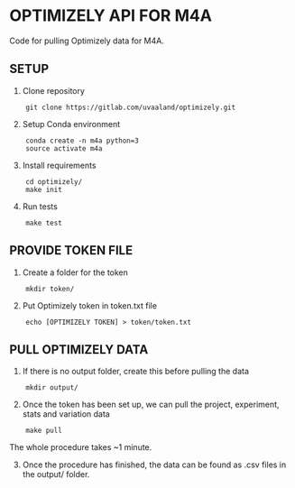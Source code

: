 # OPTIMIZELY API FOR M4A

Code for pulling Optimizely data for M4A.

## SETUP

1. Clone repository
```shell
    git clone https://gitlab.com/uvaaland/optimizely.git
```

2. Setup Conda environment
```shell
    conda create -n m4a python=3
    source activate m4a
```

3. Install requirements
```shell
    cd optimizely/
    make init
```

4. Run tests
```shell
    make test
```

## PROVIDE TOKEN FILE

1. Create a folder for the token
```shell
    mkdir token/
```

2. Put Optimizely token in token.txt file
```shell
    echo [OPTIMIZELY TOKEN] > token/token.txt
```

## PULL OPTIMIZELY DATA

1. If there is no output folder, create this before pulling the data
```shell
    mkdir output/
```

2. Once the token has been set up, we can pull the project, experiment, stats
   and variation data
```shell
    make pull
```
The whole procedure takes ~1 minute.

3. Once the procedure has finished, the data can be found as .csv files in the output/ folder.

